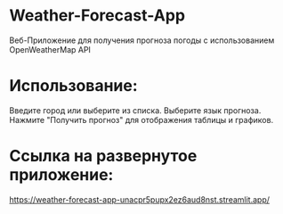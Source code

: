 # Weather-Forecast-App
Веб-Приложение для получения прогноза погоды с использованием OpenWeatherMap API


# Использование:
Введите город или выберите из списка.
Выберите язык прогноза.
Нажмите "Получить прогноз" для отображения таблицы и графиков.


# Ссылка на развернутое приложение:
https://weather-forecast-app-unacpr5pupx2ez6aud8nst.streamlit.app/


